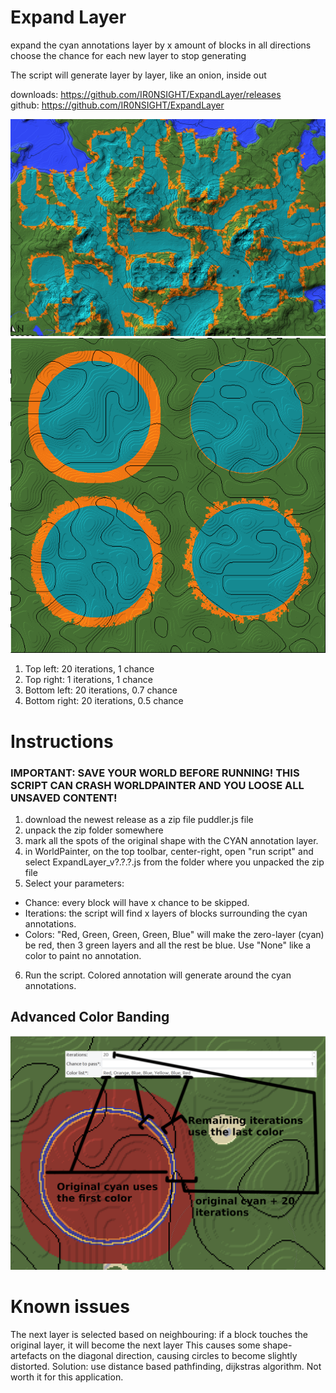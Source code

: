 # Expand Layer

expand the cyan annotations layer by x amount of blocks in all directions
choose the chance for each new layer to stop generating

The script will generate layer by layer, like an onion, inside out

downloads: https://github.com/IR0NSIGHT/ExpandLayer/releases  
github: https://github.com/IR0NSIGHT/ExpandLayer

![](./PR/thumbnail.PNG)
![](./PR/example_4_ops.png)
1. Top left: 20 iterations, 1 chance
2. Top right: 1 iterations, 1 chance
3. Bottom left: 20 iterations, 0.7 chance
4. Bottom right: 20 iterations, 0.5 chance

# Instructions

### IMPORTANT: SAVE YOUR WORLD BEFORE RUNNING! THIS SCRIPT CAN CRASH WORLDPAINTER AND YOU LOOSE ALL UNSAVED CONTENT!

1. download the newest release as a zip file puddler.js file
2. unpack the zip folder somewhere
3. mark all the spots of the original shape with the CYAN annotation layer.
4. in WorldPainter, on the top toolbar, center-right, open "run script" and select ExpandLayer_v?.?.?.js from the folder where you
   unpacked the zip file
5. Select your parameters:
- Chance: every block will have x chance to be skipped. 
- Iterations: the script will find x layers of blocks surrounding the cyan annotations.
- Colors: "Red, Green, Green, Green, Blue" will make the zero-layer (cyan) be red, then 3 green layers and all the rest be blue. Use "None" like a color to paint no annotation.
6. Run the script. Colored annotation will generate around the cyan annotations.

## Advanced Color Banding
![](./PR/color_banding.png)


# Known issues
The next layer is selected based on neighbouring: if a block touches the original layer, it will become the next layer
This causes some shape-artefacts on the diagonal direction, causing circles to become slightly distorted.
Solution: use distance based pathfinding, dijkstras algorithm. Not worth it for this application.
